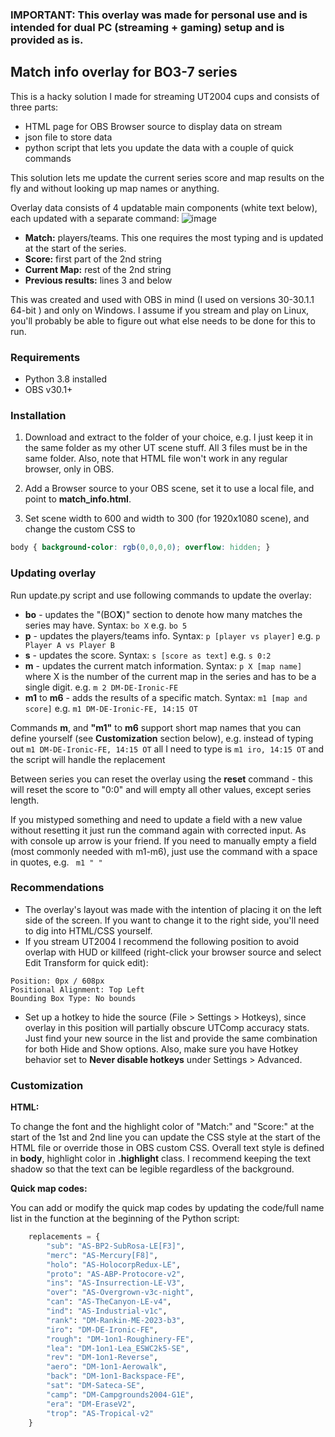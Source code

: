 ### IMPORTANT: This overlay was made for personal use and is intended for dual PC (streaming + gaming) setup and is provided as is.


## Match info overlay for BO3-7 series

This is a hacky solution I made for streaming UT2004 cups and consists of three parts: 
- HTML page for OBS Browser source to display data on stream
- json file to store data
- python script that lets you update the data with a couple of quick commands

This solution lets me update the current series score and map results on the fly and without looking up map names or anything.

Overlay data consists of 4 updatable main components (white text below), each updated with a separate command:
![image](https://github.com/Aryss/MatchInfoOverlay/assets/7546239/9512a390-a940-40e8-b446-a2b6877a53fc)

- **Match:** players/teams. This one requires the most typing and is updated at the start of the series.
- **Score:** first part of the 2nd string
- **Current Map:** rest of the 2nd string
- **Previous results:** lines 3 and below

This was created and used with OBS in mind (I used on versions 30-30.1.1 64-bit ) and only on Windows. I assume if you stream and play on Linux, you'll probably be able to figure out what else needs to be done for this to run.


### Requirements

- Python 3.8 installed
- OBS v30.1+


### Installation

1. Download and extract to the folder of your choice, e.g. I just keep it in the same folder as my other UT scene stuff. All 3 files must be in the same folder. Also, note that HTML file won't work in any regular browser, only in OBS.

2. Add a Browser source to your OBS scene, set it to use a local file, and point to **match_info.html**.

3. Set scene width to 600 and width to 300 (for 1920x1080 scene), and change the custom CSS to
```css 
body { background-color: rgb(0,0,0,0); overflow: hidden; }
```


### Updating overlay

Run update.py script and use following commands to update the overlay:

- **bo** - updates the "(BO**X**)" section to denote how many matches the series may have. Syntax: ```bo X``` e.g. ```bo 5``` 
- **p** - updates the players/teams info. Syntax: ```p [player vs player]``` e.g. ```p Player A vs Player B```
- **s** - updates the score. Syntax: ```s [score as text]``` e.g. ```s 0:2```
- **m** - updates the current match information. Syntax: ```p X [map name]``` where X is the number of the current map in the series and has to be a single digit. e.g. ```m 2 DM-DE-Ironic-FE```
- **m1** to **m6** - adds the results of a specific match. Syntax: ```m1 [map and score]``` e.g. ```m1 DM-DE-Ironic-FE, 14:15 OT```

Commands **m**, and **"m1"** to **m6** support short map names that you can define yourself (see **Customization** section below), e.g. instead of typing out ```m1 DM-DE-Ironic-FE, 14:15 OT``` all I need to type is ```m1 iro, 14:15 OT``` and the script will handle the replacement

Between series you can reset the overlay using the **reset** command - this will reset the score to "0:0" and will empty all other values, except series length.

If you mistyped something and need to update a field with a new value without resetting it just run the command again with corrected input. As with console up arrow is your friend.
If you need to manually empty a field (most commonly needed with m1-m6), just use the command with a space in quotes, e.g. ``` m1 " "```



### Recommendations

- The overlay's layout was made with the intention of placing it on the left side of the screen. If you want to change it to the right side, you'll need to dig into HTML/CSS yourself.
- If you stream UT2004 I recommend the following position to avoid overlap with HUD or killfeed (right-click your browser source and select Edit Transform for quick edit):
```
Position: 0px / 608px
Positional Alignment: Top Left
Bounding Box Type: No bounds
```
- Set up a hotkey to hide the source (File > Settings > Hotkeys), since overlay in this position will partially obscure UTComp accuracy stats. Just find your new source in the list and provide the same combination for both Hide and Show options. Also, make sure you have Hotkey behavior set to **Never disable hotkeys** under Settings > Advanced.


### Customization

**HTML:**

To change the font and the highlight color of "Match:" and "Score:" at the start of the 1st and 2nd line you can update the CSS style at the start of the HTML file or override those in OBS custom CSS.
Overall text style is defined in **body**, highlight color in **.highlight** class. I recommend keeping the text shadow so that the text can be legible regardless of the background.




**Quick map codes:**

You can add or modify the quick map codes by updating the code/full name list in the function at the beginning of the Python script:
```python
    replacements = {
        "sub": "AS-BP2-SubRosa-LE[F3]",
        "merc": "AS-Mercury[F8]",
        "holo": "AS-HolocorpRedux-LE",
        "proto": "AS-ABP-Protocore-v2",
        "ins": "AS-Insurrection-LE-V3",
        "over": "AS-Overgrown-v3c-night",
        "can": "AS-TheCanyon-LE-v4",
        "ind": "AS-Industrial-v1c",
        "rank": "DM-Rankin-ME-2023-b3",
        "iro": "DM-DE-Ironic-FE",
        "rough": "DM-1on1-Roughinery-FE",
        "lea": "DM-1on1-Lea_ESWC2k5-SE",
        "rev": "DM-1on1-Reverse",
        "aero": "DM-1on1-Aerowalk",
        "back": "DM-1on1-Backspace-FE",
        "sat": "DM-Sateca-SE",
        "camp": "DM-Campgrounds2004-G1E",
        "era": "DM-EraseV2",        
        "trop": "AS-Tropical-v2"
    }
```






